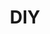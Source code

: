 ---
layout: categories
title: DIY
categories: DIY
header: "Category: DIY"
hero: 
hero-credit: 
permalink: /diy/
---